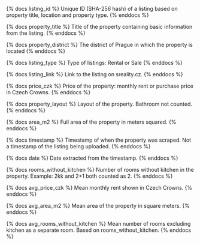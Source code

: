 {% docs listing_id %}
Unique ID (SHA-256 hash) of a listing based on property title, location and property type.
{% enddocs %}

{% docs property_title %}
Title of the property containing basic information from the listing.
{% enddocs %}

{% docs property_district %}
The district of Prague in which the property is located
{% enddocs %}

{% docs listing_type %}
Type of listings: Rental or Sale
{% enddocs %}

{% docs listing_link %}
Link to the listing on sreality.cz.
{% enddocs %}

{% docs price_czk %}
Price of the property: monthly rent or purchase price in Czech Crowns.
{% enddocs %}

{% docs property_layout %}
Layout of the property. Bathroom not counted.
{% enddocs %}

{% docs area_m2 %}
Full area of the property in meters squared.
{% enddocs %}

{% docs timestamp %}
Timestamp of when the property was scraped. Not a timestamp of the listing being uploaded.
{% enddocs %}

{% docs date %}
Date extracted from the timestamp. 
{% enddocs %}

{% docs rooms_without_kitchen %}
Number of rooms without kitchen in the property. Example: 2kk and 2+1 both counted as 2.
{% enddocs %}

{% docs avg_price_czk %}
Mean monthly rent shown in Czech Crowns.
{% enddocs %}

{% docs avg_area_m2 %}
Mean area of the property in square meters.
{% enddocs %}

{% docs avg_rooms_without_kitchen %}
Mean number of rooms excluding kitchen as a separate room. Based on rooms_without_kitchen.
{% enddocs %}
